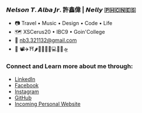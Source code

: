 ### 𝙉𝙚𝙡𝙨𝙤𝙣 𝙏. 𝘼𝙡𝙗𝙖 𝙅𝙧. 許鑫偉 | 𝙉𝙚𝙡𝙡𝙮 🇵🇭🇨🇳🇪🇸

- 📷 Travel • Music • Design • Code • Life
- 🗺 XSCerus20 • IBC9 • Goin'College
- 📮 nb3.321132@gmail.com
- 💙 📽✈⛩🌶🍉💧🎨🎹💻🦑👻🛸

### Connect and Learn more about me through:
- <a class="fa fa-linkedin" href="https://www.linkedin.com/in/whoisnelly/">LinkedIn</a>
- <a class="fa fa-facebook" href="https://www.facebook.com/nelson.albajr">Facebook</a>
- <a class="fa fa-instagram" href="https://www.instagram.com/who_is_nelly/">Instagram</a>
- <a class="fa fa-github-square" href="https://github.com/nellyXinwei">GitHub</a>
- <a href="#">Incoming Personal Website</a>
